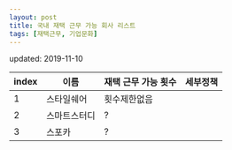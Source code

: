 ```yaml
---
layout: post
title: 국내 재택 근무 가능 회사 리스트
tags: [재택근무, 기업문화]
---
```

updated: 2019-11-10

|index |  이름           |  재택 근무 가능 횟수      |     세부정책 |
|------|----------------|---------------------- |------------|
|  1   |  스타일쉐어       |         횟수제한없음     |            |
|  2   |  스마트스터디      |         ?            |            |
|  3   |  스포카          |        ?             |            |



